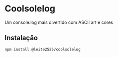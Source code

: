 # Coolsolelog

Um console.log mais divertido com ASCII art e cores

## Instalação

```sh
npm install @leite2525/coolsolelog
